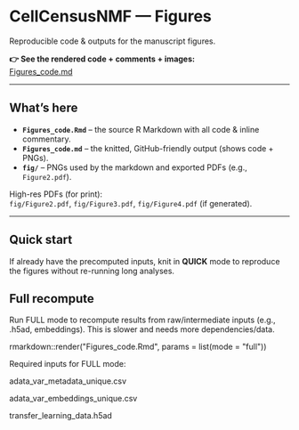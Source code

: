# CellCensusNMF — Figures

Reproducible code & outputs for the manuscript figures.

**👉 See the rendered code + comments + images:**  
[Figures_code.md](Figures_code.md)

---

## What’s here

- **`Figures_code.Rmd`** – the source R Markdown with all code & inline commentary.  
- **`Figures_code.md`** – the knitted, GitHub-friendly output (shows code + PNGs).  
- **`fig/`** – PNGs used by the markdown and exported PDFs (e.g., `Figure2.pdf`).  

High-res PDFs (for print):  
`fig/Figure2.pdf`, `fig/Figure3.pdf`, `fig/Figure4.pdf` (if generated).

---

## Quick start 

If already have the precomputed inputs, knit in **QUICK** mode to reproduce the figures without re-running long analyses.

## Full recompute 

Run FULL mode to recompute results from raw/intermediate inputs (e.g., .h5ad, embeddings). This is slower and needs more dependencies/data.

rmarkdown::render("Figures_code.Rmd", params = list(mode = "full"))

Required inputs for FULL mode:

adata_var_metadata_unique.csv

adata_var_embeddings_unique.csv

transfer_learning_data.h5ad

